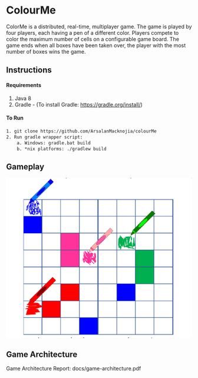 # ColourMe
ColorMe is a distributed, real-time, multiplayer game. The game is played by four players, each having a pen of a different color. Players compete to color the maximum number of cells on a configurable game board. The game ends when all boxes have been taken over, the player with the most number of boxes wins the game.

## Instructions

#### Requirements
1. Java 8
2. Gradle - (To install Gradle: https://gradle.org/install/)


#### To Run
```
1. git clone https://github.com/ArsalanMacknojia/colourMe
2. Run gradle wrapper script:
    a. Windows: gradle.bat build
    b. *nix platforms: ./gradlew build
```

## Gameplay
![Gameplay](docs/gameplay.PNG)


## Game Architecture
Game Architecture Report: docs/game-architecture.pdf
